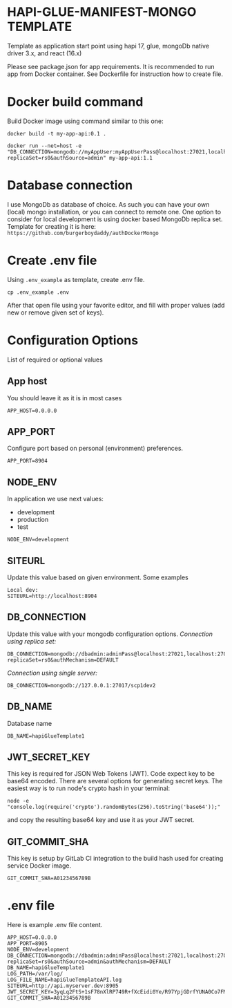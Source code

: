 # HAPI-GLUE-MANIFEST-MONGO TEMPLATE
Template as application start point using hapi 17, glue, mongoDb native driver 3.x, and react (16.x)

Please see package.json for app requirements.
It is recommended to run app from Docker container. See Dockerfile for instruction how to create file.

# Docker build command
Build Docker image using command similar to this one:
```
docker build -t my-app-api:0.1 .
```

```
docker run --net=host -e "DB_CONNECTION=mongodb://myAppUser:myAppUserPass@localhost:27021,localhost:27022,localhost:27023/hapiGlueTemplate1?replicaSet=rs0&authSource=admin" my-app-api:1.1
```

# Database connection
I use MongoDb as database of choice. As such you can have your own (local) mongo installation, or you can connect to remote one.
One option to consider for local development is using docker based MongoDb replica set. Template for creating it is here:
`https://github.com/burgerboydaddy/authDockerMongo`

# Create .env file
Using `.env_example` as template, create .env file.
```
cp .env_example .env
```
After that open file using your favorite editor, and fill with proper values (add new or remove given set of keys).

# Configuration Options
List of required or optional values

## App host
You should leave it as it is in most cases
```
APP_HOST=0.0.0.0
```

## APP_PORT
Configure port based on personal (environment) preferences.
```
APP_PORT=8904
```

## NODE_ENV
In application we use next values:
* development
* production
* test
```
NODE_ENV=development
```

## SITEURL
Update this value based on given environment.
Some examples
```
Local dev:
SITEURL=http://localhost:8904
```

## DB_CONNECTION
Update this value with your mongodb configuration options. 
*Connection using replica set:*
```
DB_CONNECTION=mongodb://dbadmin:adminPass@localhost:27021,localhost:27022,localhost:27023/?replicaSet=rs0&authMechanism=DEFAULT
```
*Connection using single server:*
```
DB_CONNECTION=mongodb://127.0.0.1:27017/scp1dev2
```

## DB_NAME
Database name
```
DB_NAME=hapiGlueTemplate1
```

## JWT_SECRET_KEY
This key is required for JSON Web Tokens (JWT). Code expect key to be base64 encoded.
There are several options for generating secret keys. The easiest way is to run node's crypto hash in your terminal:
```
node -e "console.log(require('crypto').randomBytes(256).toString('base64'));"
```
and copy the resulting base64 key and use it as your JWT secret.

## GIT_COMMIT_SHA
This key is setup by GitLab CI integration to the build hash used for creating service Docker image.
```
GIT_COMMIT_SHA=A0123456789B
```

# .env file
Here is example .env file content.

```
APP_HOST=0.0.0.0
APP_PORT=8905
NODE_ENV=development
DB_CONNECTION=mongodb://dbadmin:adminPass@localhost:27021,localhost:27022,localhost:27023/?replicaSet=rs0&authSource=admin&authMechanism=DEFAULT
DB_NAME=hapiGlueTemplate1
LOG_PATH=/var/log/
LOG_FILE_NAME=hapiGlueTemplateAPI.log
SITEURL=http://api.myserver.dev:8905
JWT_SECRET_KEY=3yqLq2FtS+1sF78nXlRP749R+fXcEidi0Ye/R97YpjGDrfYUNA0Co7FM/tk12avhOo0ENYHZMNh1zL+V8mmiD+n4gITaC7b9q3nBULPVbLJw5RE0kqgbVV190vSGBT+DDjr6RxlYusxYXikOE7uoeGwOUiw/etl9B1V3gf89/dP9ruGSe4RD/2wYyI/9lesHJIP8c5+ITXURbKA/tBEXB8aviVlIAvvLky0zv2SumlQvWED5wOEG7h7LnvdHvoeHEGb53ENR4haGcpv41e/rtMI70AeG4kVB/W1Ae61dRXPj2X2H1XERV3nY6O2JoqAHid5MrdFll3KcTBEb+rwQfQ==
GIT_COMMIT_SHA=A0123456789B
```